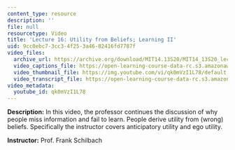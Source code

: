 ```yaml
---
content_type: resource
description: ''
file: null
resourcetype: Video
title: 'Lecture 16: Utility from Beliefs; Learning II'
uid: 9cc0ebc7-3cc3-4f25-3a46-82416fd7787f
video_files:
  archive_url: https://archive.org/download/MIT14.13S20/MIT14_13S20_lec16_300k.mp4
  video_captions_file: https://open-learning-course-data-rc.s3.amazonaws.com/14-13-psychology-and-economics-spring-2020/a2bdbb70f3ab5daf97ae49b59ef0c426_qk0mVzI1L78.vtt
  video_thumbnail_file: https://img.youtube.com/vi/qk0mVzI1L78/default.jpg
  video_transcript_file: https://open-learning-course-data-rc.s3.amazonaws.com/14-13-psychology-and-economics-spring-2020/6550e20ab2db7039cac3c5b6aa1ab770_qk0mVzI1L78.pdf
video_metadata:
  youtube_id: qk0mVzI1L78
---
```


**Description:** In this video, the professor continues the discussion of why people miss information and fail to learn. People derive utility from (wrong) beliefs. Specifically the instructor covers anticipatory utility and ego utility.

**Instructor:** Prof. Frank Schilbach